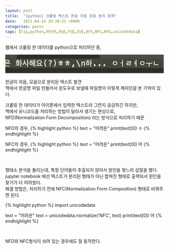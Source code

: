 ```yaml
---
layout: post
title:  "[python] 크롤링 텍스트 한글 자음 모음 분리 문제"
date:   2021-04-14 20:39:21 +0900
categories: posts
tags: [tip,python,파이썬,한글,자음,모음,분리,NFC,NFD,unicodedata]
--- 
```

웹에서 크롤링 한 데이터를 python으로 처리하던 중,  

![한글 자음 모음 분리](/assets/img/python-unicodedata/img_1.png)

한글이 자음, 모음으로 분리된 텍스트 발견  
맥에서 한글명 파일 만들어서 윈도우로 보낼때 파일명이 이렇게 깨지던걸 본 기억이 있다.

크롤링 한 데이터가 아이폰에서 입력한 텍스트라 그런지 궁금하긴 하지만,  
맥에서 유니코드를 처리하는 방법이 달라서 생기는 현상으로,  
NFD(Normalization Form Decomposition) 라는 방식으로 처리하기 때문  

NFD의 경우,
{% highlight python %}
text = "어려운"
print(text[0])
ㅇ
{% endhighlight %}

NFC의 경우,
{% highlight python %}
text = "어려운"
print(text[0])
어
{% endhighlight %}

<br />

형태소 분석을 돌리는데, 특정 단어들이 추출되지 않아서 원인을 찾느라 삽질을 했다.  
jupyter notebook 에선 텍스트가 분리된 형태가 아닌 합쳐진 형태로 출력되서 원인을 찾기가 더 어려웠다.  
해결 방법은, 처리하기 전에 NFC(Normalization Form Composition) 형태로 바꿔주면 된다.

{% highlight python %}
import unicodedata

text = "어려운"
text = unicodedata.normalize('NFC', text)
print(text[0])
어
{% endhighlight %}

<br />

NFD와 NFC형식이 섞여 있는 경우에도 잘 동작한다.
